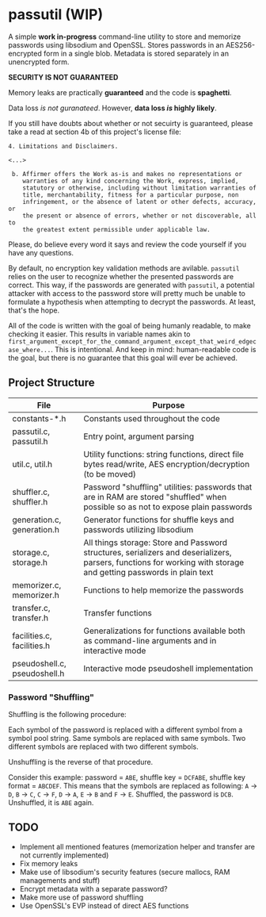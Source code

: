 # passutil (WIP)

A simple **work in-progress** command-line utility to store and memorize passwords using libsodium and OpenSSL. Stores passwords in an AES256-encrypted form in a single blob. Metadata is stored separately in an unencrypted form.

**SECURITY IS NOT GUARANTEED**

Memory leaks are practically **guaranteed** and the code is **spaghetti**.

Data loss *is not guranateed*. However, **data loss *is* highly likely**.

If you still have doubts about whether or not secuirty is guaranteed, please take a read at section 4b of this project's license file:

```
4. Limitations and Disclaimers.

<...>

 b. Affirmer offers the Work as-is and makes no representations or
    warranties of any kind concerning the Work, express, implied,
    statutory or otherwise, including without limitation warranties of
    title, merchantability, fitness for a particular purpose, non
    infringement, or the absence of latent or other defects, accuracy, or
    the present or absence of errors, whether or not discoverable, all to
    the greatest extent permissible under applicable law.
```

Please, do believe every word it says and review the code yourself if you have any questions.

By default, no encryption key validation methods are avilable. `passutil` relies on the user to recognize whether the presented passwords are correct. This way, if the passwords are generated with `passutil`, a potential attacker with access to the password store will pretty much be unable to formulate a hypothesis when attempting to decrypt the passwords. At least, that's the hope.

All of the code is written with the goal of being humanly readable, to make checking it easier. This results in variable names akin to `first_argument_except_for_the_command_argument_except_that_weird_edgecase_where...`. This is intentional. And keep in mind: human-readable code is the goal, but there is no guarantee that this goal will ever be achieved.

## Project Structure

| **File**                     | **Purpose**                                                                                                                                                       |
|------------------------------|-------------------------------------------------------------------------------------------------------------------------------------------------------------------|
| constants-*.h                | Constants used throughout the code                                                                                                                                |
| passutil.c, passutil.h       | Entry point, argument parsing                                                                                                                                     |
| util.c, util.h               | Utility functions: string functions, direct file bytes read/write, AES encryption/decryption (to be moved)                                                        |
| shuffler.c, shuffler.h       | Password "shuffling" utilities: passwords that are in RAM are stored "shuffled" when possible so as not to expose plain passwords                                 |
| generation.c, generation.h   | Generator functions for shuffle keys and passwords utilizing libsodium                                                                                            |
| storage.c, storage.h         | All things storage: Store and Password structures, serializers and deserializers, parsers, functions for working with storage and getting passwords in plain text |
| memorizer.c, memorizer.h     | Functions to help memorize the passwords                                                                                                                          |
| transfer.c, transfer.h       | Transfer functions                                                                                                                                                |
| facilities.c, facilities.h   | Generalizations for functions available both as command-line arguments and in interactive mode                                                                    |
| pseudoshell.c, pseudoshell.h | Interactive mode pseudoshell implementation                                                                                                                       |

### Password "Shuffling"

Shuffling is the following procedure:

Each symbol of the password is replaced with a different symbol from a symbol pool string. Same symbols are replaced with same symbols. Two different symbols are replaced with two different symbols.

Unshuffling is the reverse of that procedure.

Consider this example: password = `ABE`, shuffle key = `DCFABE`, shuffle key format = `ABCDEF`. This means that the symbols are replaced as following: `A` -> `D`, `B` -> `C`, `C` -> `F`, `D` -> `A`, `E` -> `B` and `F` -> `E`. Shuffled, the password is `DCB`. Unshuffled, it is `ABE` again.

## TODO

* Implement all mentioned features (memorization helper and transfer are not currently implemented)
* Fix memory leaks
* Make use of libsodium's security features (secure mallocs, RAM managements and stuff)
* Encrypt metadata with a separate password?
* Make more use of password shuffling
* Use OpenSSL's EVP instead of direct AES functions
